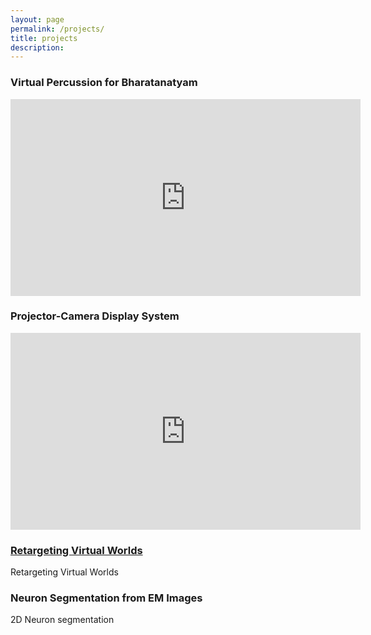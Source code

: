 ```yaml
---
layout: page
permalink: /projects/
title: projects
description:  
---
```


### Virtual Percussion for Bharatanatyam

<iframe width="560" height="315" src="https://www.youtube.com/embed/W5N8NN2mEcg" title="YouTube video player" frameborder="0" allow="accelerometer; autoplay; clipboard-write; encrypted-media; gyroscope; picture-in-picture" allowfullscreen></iframe>

### Projector-Camera Display System

<iframe width="560" height="315" src="https://www.youtube.com/embed/dLbjyZXyC9M" title="YouTube video player" frameborder="0" allow="accelerometer; autoplay; clipboard-write; encrypted-media; gyroscope; picture-in-picture" allowfullscreen></iframe>

### [Retargeting Virtual Worlds](RVW/)

<div class="img">
    <img class="col three left" src="{{ site.baseurl }}/assets/projects/RVW/img/RVW.png" alt="" title="RVW"/>
</div>
<div class="col three caption">
    Retargeting Virtual Worlds
</div>

### Neuron Segmentation from EM Images

<div class="img">
<img class="col three left" src="{{ site.baseurl }}/assets/projects/NS.png" alt="" title="example image"/>
</div>
<div class="col three caption">
    2D Neuron segmentation
</div>
